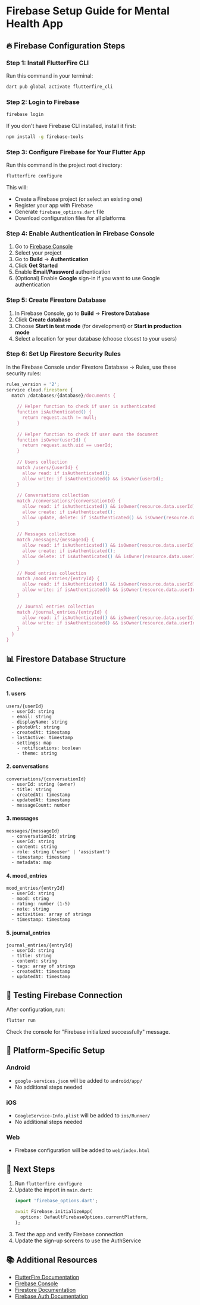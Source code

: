 # Firebase Setup Guide for Mental Health App

## 🔥 Firebase Configuration Steps

### Step 1: Install FlutterFire CLI

Run this command in your terminal:

```bash
dart pub global activate flutterfire_cli
```

### Step 2: Login to Firebase

```bash
firebase login
```

If you don't have Firebase CLI installed, install it first:
```bash
npm install -g firebase-tools
```

### Step 3: Configure Firebase for Your Flutter App

Run this command in the project root directory:

```bash
flutterfire configure
```

This will:
- Create a Firebase project (or select an existing one)
- Register your app with Firebase
- Generate `firebase_options.dart` file
- Download configuration files for all platforms

### Step 4: Enable Authentication in Firebase Console

1. Go to [Firebase Console](https://console.firebase.google.com)
2. Select your project
3. Go to **Build** → **Authentication**
4. Click **Get Started**
5. Enable **Email/Password** authentication
6. (Optional) Enable **Google** sign-in if you want to use Google authentication

### Step 5: Create Firestore Database

1. In Firebase Console, go to **Build** → **Firestore Database**
2. Click **Create database**
3. Choose **Start in test mode** (for development) or **Start in production mode**
4. Select a location for your database (choose closest to your users)

### Step 6: Set Up Firestore Security Rules

In the Firebase Console under Firestore Database → Rules, use these security rules:

```javascript
rules_version = '2';
service cloud.firestore {
  match /databases/{database}/documents {
    
    // Helper function to check if user is authenticated
    function isAuthenticated() {
      return request.auth != null;
    }
    
    // Helper function to check if user owns the document
    function isOwner(userId) {
      return request.auth.uid == userId;
    }
    
    // Users collection
    match /users/{userId} {
      allow read: if isAuthenticated();
      allow write: if isAuthenticated() && isOwner(userId);
    }
    
    // Conversations collection
    match /conversations/{conversationId} {
      allow read: if isAuthenticated() && isOwner(resource.data.userId);
      allow create: if isAuthenticated();
      allow update, delete: if isAuthenticated() && isOwner(resource.data.userId);
    }
    
    // Messages collection
    match /messages/{messageId} {
      allow read: if isAuthenticated() && isOwner(resource.data.userId);
      allow create: if isAuthenticated();
      allow delete: if isAuthenticated() && isOwner(resource.data.userId);
    }
    
    // Mood entries collection
    match /mood_entries/{entryId} {
      allow read: if isAuthenticated() && isOwner(resource.data.userId);
      allow write: if isAuthenticated() && isOwner(resource.data.userId);
    }
    
    // Journal entries collection
    match /journal_entries/{entryId} {
      allow read: if isAuthenticated() && isOwner(resource.data.userId);
      allow write: if isAuthenticated() && isOwner(resource.data.userId);
    }
  }
}
```

## 📊 Firestore Database Structure

### Collections:

#### 1. **users**
```
users/{userId}
  - userId: string
  - email: string
  - displayName: string
  - photoUrl: string
  - createdAt: timestamp
  - lastActive: timestamp
  - settings: map
    - notifications: boolean
    - theme: string
```

#### 2. **conversations**
```
conversations/{conversationId}
  - userId: string (owner)
  - title: string
  - createdAt: timestamp
  - updatedAt: timestamp
  - messageCount: number
```

#### 3. **messages**
```
messages/{messageId}
  - conversationId: string
  - userId: string
  - content: string
  - role: string ('user' | 'assistant')
  - timestamp: timestamp
  - metadata: map
```

#### 4. **mood_entries**
```
mood_entries/{entryId}
  - userId: string
  - mood: string
  - rating: number (1-5)
  - note: string
  - activities: array of strings
  - timestamp: timestamp
```

#### 5. **journal_entries**
```
journal_entries/{entryId}
  - userId: string
  - title: string
  - content: string
  - tags: array of strings
  - createdAt: timestamp
  - updatedAt: timestamp
```

## 🔧 Testing Firebase Connection

After configuration, run:

```bash
flutter run
```

Check the console for "Firebase initialized successfully" message.

## 📱 Platform-Specific Setup

### Android
- `google-services.json` will be added to `android/app/`
- No additional steps needed

### iOS
- `GoogleService-Info.plist` will be added to `ios/Runner/`
- No additional steps needed

### Web
- Firebase configuration will be added to `web/index.html`

## 🚀 Next Steps

1. Run `flutterfire configure`
2. Update the import in `main.dart`:
   ```dart
   import 'firebase_options.dart';
   
   await Firebase.initializeApp(
     options: DefaultFirebaseOptions.currentPlatform,
   );
   ```
3. Test the app and verify Firebase connection
4. Update the sign-up screens to use the AuthService

## 📚 Additional Resources

- [FlutterFire Documentation](https://firebase.flutter.dev)
- [Firebase Console](https://console.firebase.google.com)
- [Firestore Documentation](https://firebase.google.com/docs/firestore)
- [Firebase Auth Documentation](https://firebase.google.com/docs/auth)
